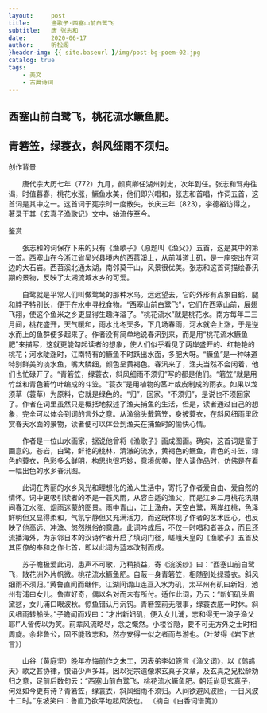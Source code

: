 ```yaml
---
layout:     post
title:      渔歌子·西塞山前白鹭飞
subtitle:   唐 张志和
date:       2020-06-17
author:     听松阁
}header-img: {{ site.baseurl }/img/post-bg-poem-02.jpg
catalog: true
tags:
    - 美文
    - 古典诗词
---
```


## 西塞山前白鹭飞，桃花流水鳜鱼肥。
## 青箬笠，绿蓑衣，斜风细雨不须归。



创作背景

　　唐代宗大历七年（772）九月，颜真卿任湖州刺史，次年到任。张志和驾舟往谒，时值暮春，桃花水涨，鳜鱼水美，他们即兴唱和，张志和首唱，作词五首，这首词是其中之一。这首词于宪宗时一度散失，长庆三年（823），李德裕访得之，著录于其《玄真子渔歌记》文中，始流传至今。



鉴赏

　　张志和的词保存下来的只有《渔歌子》（原题叫《渔父》）五首，这是其中的第一首。西塞山在今浙江省吴兴县境内的西苕溪上，从前叫道士矶，是一座突出在河边的大石岩。西苕溪北通太湖，南邻莫干山，风景很优美。张志和这首词描绘春汛期的景物，反映了太湖流域水乡的可爱。

　　白鹭就是平常人们叫做鹭鸶的那种水鸟。远远望去，它的外形有点象白鹤，腿和脖子特别长，便于在水中寻找食物。“西塞山前白鹭飞”，它们在西塞山前，展翅飞翔，使这个鱼米之乡更显得生趣洋溢了。“桃花流水”就是桃花水。南方每年二三月间，桃花盛开，天气暖和，雨水比冬天多，下几场春雨，河水就会上涨，于是逆水而上的鱼群便多起来了。作者没有简单地说春汛到来，而是用“桃花流水鳜鱼肥”来描写，这就更能勾起读者的想象，使人们似乎看见了两岸盛开的、红艳艳的桃花；河水陡涨时，江南特有的鳜鱼不时跃出水面，多肥大呀。“鳜鱼”是一种味道特别鲜美的淡水鱼，嘴大鳞细，颜色呈黄褐色。春汛来了，渔夫当然不会闲着，他们也忙碌开了。“青箬笠，绿蓑衣，斜风细雨不须归”写的都是他们。“箬笠”就是用竹丝和青色箬竹叶编成的斗笠。“蓑衣”是用植物的茎叶或皮制成的雨衣。如果以龙须草（蓑草）为原料，它就是绿色的。“归”，回家。“不须归”，是说也不须回家了。作者在词里虽然只是概括地叙述了渔夫捕鱼的生活，但是，读者通过自己的想象，完全可以体会到词的言外之意。从渔翁头戴箬笠，身披蓑衣，在斜风细雨里欣赏春天水面的景物，读者便可以体会到渔夫在捕鱼时的愉快心情。

　　作者是一位山水画家，据说他曾将《渔歌子》画成图画。确实，这首词是富于画意的。苍岩，白鹭，鲜艳的桃林，清澈的流水，黄褐色的鳜鱼，青色的斗笠，绿色的蓑衣，色彩多么鲜明，构思也很巧妙，意境优美，使人读作品时，仿佛是在看一幅出色的水乡春汛图。

　　此词在秀丽的水乡风光和理想化的渔人生活中，寄托了作者爱自由、爱自然的情怀。词中更吸引读者的不是一蓑风雨，从容自适的渔父，而是江乡二月桃花汛期间春江水涨、烟雨迷蒙的图景。雨中青山，江上渔舟，天空白鹭，两岸红桃，色泽鲜明但又显得柔和，气氛宁静但又充满活力。而这既体现了作者的艺术匠心，也反映了他高远、冲澹、悠然脱俗的意趣。此词吟成后，不仅一时唱和者甚众，而且还流播海外，为东邻日本的汉诗作者开启了填词门径，嵯峨天皇的《渔歌子》五首及其臣僚的奉和之作七首，即以此词为蓝本改制而成。

　　苏子瞻极爱此词，患声不可歌，乃稍损益，寄《浣溪纱》曰：“西塞山前白鹭飞，散花洲外片帆微。桃花流水鳜鱼肥。自蔽一身青箬笠，相随到处绿蓑衣。斜风细雨不须归。”黄鲁直闻而继作。江湖间谓山连亘入水为矶，太平州有矶曰新妇，池州有浦曰女儿。鲁直好奇，偶以名对而未有所付。适作此词，乃云：“新妇矶头眉黛愁，女儿浦口眼波秋。惊鱼错认月沉钩。青箬笠前无限事，绿蓑衣底一时休。斜风细雨转船头。”子瞻闻而戏曰：“才出新妇矶，便入女儿浦，志和得无一浪子渔父耶!”人皆传以为笑。前辈风流略尽，念之慨然。小楼谷隐，要不可无方外之士时相周旋。余非鲁公，固不能致志和，然亦安得一似之者而与游也。（叶梦得《岩下放言》）

　　山谷（黄庭坚）晚年亦悔前作之未工，因表弟李如篪言《渔父词》，以《鹧鸪天》歌之甚协律，恨语少声多耳。因以宪宗遗像求玄真子文章，及玄真之兄松龄劝归之意，足前后数句云：“西塞山前白鹭飞，桃花流水鳜鱼肥。朝廷尚觅玄真子，何处如今更有诗？青箬笠，绿蓑衣，斜风细雨不须归。人间欲避风波险，一日风波十二时。”东坡笑曰：鲁直乃欲平地起风波也。 （摘自《白香词谱笺》）
